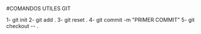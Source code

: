 #COMANDOS UTILES GIT

1- git init
2- git add .
3- git reset .
4- git commit -m "PRIMER COMMIT"
5- git checkout -- .
